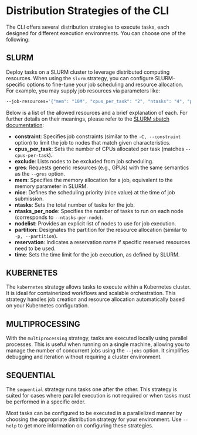 # Distribution Strategies of the CLI

The CLI offers several distribution strategies to execute tasks, each designed for different execution environments. You can choose one of the following:

## SLURM

Deploy tasks on a SLURM cluster to leverage distributed computing resources. When using the `slurm` strategy, you can configure SLURM-specific options to fine-tune your job scheduling and resource allocation. For example, you may supply job resources via parameters like:

```bash
--job-resources='{"mem": "10M", "cpus_per_task": "2", "ntasks": "4", "partition": "debug", "time": "00:05:00"}'
```

Below is a list of the allowed resources and a brief explanation of each. For further details on their meanings, please refer to the [SLURM sbatch documentation](https://slurm.schedmd.com/sbatch.html):

- **constraint**: Specifies job constraints (similar to the `-C, --constraint` option) to limit the job to nodes that match given characteristics.
- **cpus_per_task**: Sets the number of CPUs allocated per task (matches `--cpus-per-task`).
- **exclude**: Lists nodes to be excluded from job scheduling.
- **gres**: Requests generic resources (e.g., GPUs) with the same semantics as the `--gres` option.
- **mem**: Specifies the memory allocation for a job, equivalent to the memory parameter in SLURM.
- **nice**: Defines the scheduling priority (nice value) at the time of job submission.
- **ntasks**: Sets the total number of tasks for the job.
- **ntasks_per_node**: Specifies the number of tasks to run on each node (corresponds to `--ntasks-per-node`).
- **nodelist**: Provides an explicit list of nodes to use for job execution.
- **partition**: Designates the partition for the resource allocation (similar to `-p, --partition`).
- **reservation**: Indicates a reservation name if specific reserved resources need to be used.
- **time**: Sets the time limit for the job execution, as defined by SLURM.

## KUBERNETES

The `kubernetes` strategy allows tasks to execute within a Kubernetes cluster. It is ideal for containerized workflows and scalable orchestration. This strategy handles job creation and resource allocation automatically based on your Kubernetes configuration.

## MULTIPROCESSING

With the `multiprocessing` strategy, tasks are executed locally using parallel processes. This is useful when running on a single machine, allowing you to manage the number of concurrent jobs using the `--jobs` option. It simplifies debugging and iteration without requiring a cluster environment.

## SEQUENTIAL

The `sequential` strategy runs tasks one after the other. This strategy is suited for cases where parallel execution is not required or when tasks must be performed in a specific order.

Most tasks can be configured to be executed in a parallelized manner by choosing the appropriate distribution strategy for your environment. Use `--help` to get more information on configuring these strategies.